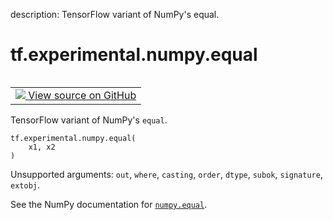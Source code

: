 description: TensorFlow variant of NumPy's equal.

<div itemscope itemtype="http://developers.google.com/ReferenceObject">
<meta itemprop="name" content="tf.experimental.numpy.equal" />
<meta itemprop="path" content="Stable" />
</div>

# tf.experimental.numpy.equal

<!-- Insert buttons and diff -->

<table class="tfo-notebook-buttons tfo-api nocontent" align="left">
<td>
  <a target="_blank" href="https://github.com/tensorflow/tensorflow/blob/r2.4/tensorflow/python/ops/numpy_ops/np_math_ops.py#L995-L997">
    <img src="https://www.tensorflow.org/images/GitHub-Mark-32px.png" />
    View source on GitHub
  </a>
</td>
</table>



TensorFlow variant of NumPy's `equal`.

<pre class="devsite-click-to-copy prettyprint lang-py tfo-signature-link">
<code>tf.experimental.numpy.equal(
    x1, x2
)
</code></pre>



<!-- Placeholder for "Used in" -->

Unsupported arguments: `out`, `where`, `casting`, `order`, `dtype`, `subok`, `signature`, `extobj`.

See the NumPy documentation for [`numpy.equal`](https://numpy.org/doc/1.16/reference/generated/numpy.equal.html).